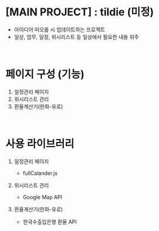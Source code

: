 # [MAIN PROJECT] : tildie (미정)
  - 아이디어 떠오를 시 업데이트하는 프로젝트
  - 일상, 업무, 일정, 위시리스트 등 일상에서 필요한 내용 위주

<br/>

# 페이지 구성 (기능)
  1. 일정관리 페이지
  2. 위시리스트 관리
  3. 환율계산기(한화-유로)


<br/>

# 사용 라이브러리
 1. 일정관리 페이지
    - fullCalander.js

 2. 위시리스트 관리
    - Google Map API

 3. 환율계산기(한화-유로)
    - 한국수출입은행 환율 API 

